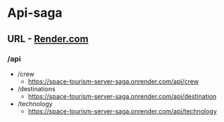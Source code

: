 # Api-saga

## URL - [Render.com](https://space-tourism-server-saga.onrender.com/)

### /api

- /crew
  - <https://space-tourism-server-saga.onrender.com/api/crew>
- /destinations
  - <https://space-tourism-server-saga.onrender.com/api/destination>
- /technology
  - <https://space-tourism-server-saga.onrender.com/api/technology>
